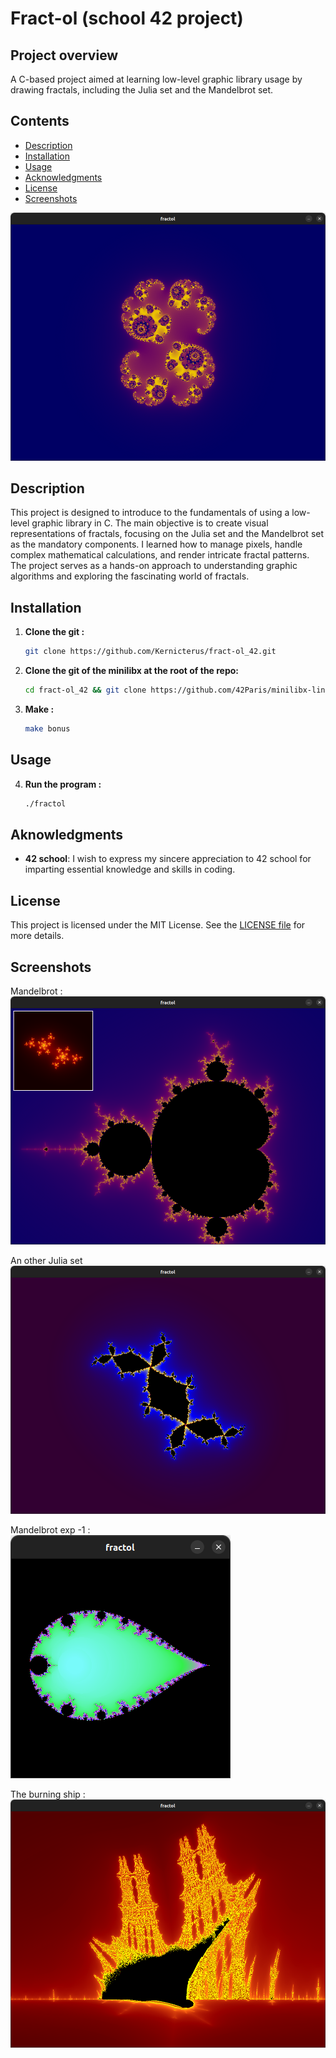 # Fract-ol (school 42 project)

## Project overview
A C-based project aimed at learning low-level graphic library usage by drawing fractals, including the Julia set and the Mandelbrot set.

## Contents

- [Description](#description)
- [Installation](#installation)
- [Usage](#usage)
- [Acknowledgments](#acknowledgments)
- [License](#license)
- [Screenshots](#screenshots)

![A Julia representation](screenshots/screenshot3.png)

## Description
This project is designed to introduce to the fundamentals of using a low-level graphic library in C. The main objective is to create visual representations of fractals, focusing on the Julia set and the Mandelbrot set as the mandatory components. I learned how to manage pixels, handle complex mathematical calculations, and render intricate fractal patterns. The project serves as a hands-on approach to understanding graphic algorithms and exploring the fascinating world of fractals.

## Installation

1. **Clone the git :**
   ```bash
   git clone https://github.com/Kernicterus/fract-ol_42.git
   ```

2. **Clone the git of the minilibx at the root of the repo:**
   ```bash
   cd fract-ol_42 && git clone https://github.com/42Paris/minilibx-linux.git
   ```

3. **Make :**
   ```bash
   make bonus
   ```

## Usage

4. **Run the program :**
   ```bash
   ./fractol
   ```

## Aknowledgments
- **42 school**: I wish to express my sincere appreciation to 42 school for imparting essential knowledge and skills in coding. 

## License
This project is licensed under the MIT License. See the [LICENSE file](LICENSE.md) for more details.

## Screenshots
Mandelbrot :  
![mandelbrot](screenshots/screenshot1.png)

An other Julia set  
![Douady rabbit](screenshots/screenshot2.png)

Mandelbrot exp -1 :  
![Mandelbrot leaf](screenshots/screenshot4.png)

The burning ship :  
![Burning ship](screenshots/screenshot5.png)